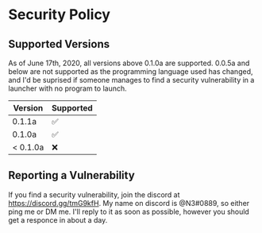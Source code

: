 # Security Policy

## Supported Versions

As of June 17th, 2020, all versions above 0.1.0a are supported. 0.0.5a and below are not supported as the programming language used has changed, and I'd be suprised if someone manages to find a security vulnerability in a launcher with no program to launch.

| Version   | Supported          |
| --------- | ------------------ |
| 0.1.1a    | :white_check_mark: |
| 0.1.0a    | :white_check_mark: |
| < 0.1.0a  | :x:                |

## Reporting a Vulnerability

If you find a security vulnerability, join the discord at https://discord.gg/tmG9kfH. My name on discord is 
@N3#0889, so either ping me or DM me. I'll reply to it as soon as possible, however you should get a responce in about a day.
